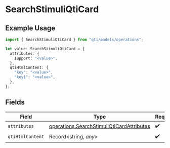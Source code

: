 # SearchStimuliQtiCard

## Example Usage

```typescript
import { SearchStimuliQtiCard } from "qti/models/operations";

let value: SearchStimuliQtiCard = {
  attributes: {
    support: "<value>",
  },
  qtiHtmlContent: {
    "key": "<value>",
    "key1": "<value>",
  },
};
```

## Fields

| Field                                                                                                  | Type                                                                                                   | Required                                                                                               | Description                                                                                            |
| ------------------------------------------------------------------------------------------------------ | ------------------------------------------------------------------------------------------------------ | ------------------------------------------------------------------------------------------------------ | ------------------------------------------------------------------------------------------------------ |
| `attributes`                                                                                           | [operations.SearchStimuliQtiCardAttributes](../../models/operations/searchstimuliqticardattributes.md) | :heavy_check_mark:                                                                                     | N/A                                                                                                    |
| `qtiHtmlContent`                                                                                       | Record<string, *any*>                                                                                  | :heavy_check_mark:                                                                                     | N/A                                                                                                    |